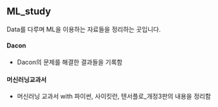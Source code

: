 ## ML_study
Data를 다루며 ML을 이용하는 자료들을 정리하는 곳입니다.

#### Dacon
- Dacon의 문제를 해결한 결과들을 기록함

#### 머신러닝교과서
- 머신러닝 교과서 with 파이썬, 사이킷런, 텐서플로_개정3판의 내용을 정리함
